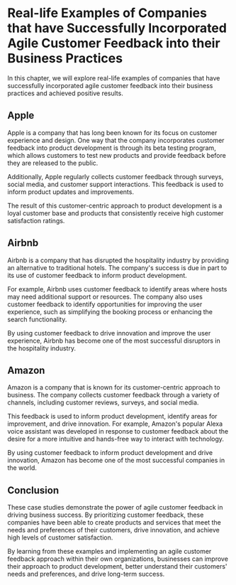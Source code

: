 # Real-life Examples of Companies that have Successfully Incorporated Agile Customer Feedback into their Business Practices

In this chapter, we will explore real-life examples of companies that have successfully incorporated agile customer feedback into their business practices and achieved positive results.

Apple
-----

Apple is a company that has long been known for its focus on customer experience and design. One way that the company incorporates customer feedback into product development is through its beta testing program, which allows customers to test new products and provide feedback before they are released to the public.

Additionally, Apple regularly collects customer feedback through surveys, social media, and customer support interactions. This feedback is used to inform product updates and improvements.

The result of this customer-centric approach to product development is a loyal customer base and products that consistently receive high customer satisfaction ratings.

Airbnb
------

Airbnb is a company that has disrupted the hospitality industry by providing an alternative to traditional hotels. The company's success is due in part to its use of customer feedback to inform product development.

For example, Airbnb uses customer feedback to identify areas where hosts may need additional support or resources. The company also uses customer feedback to identify opportunities for improving the user experience, such as simplifying the booking process or enhancing the search functionality.

By using customer feedback to drive innovation and improve the user experience, Airbnb has become one of the most successful disruptors in the hospitality industry.

Amazon
------

Amazon is a company that is known for its customer-centric approach to business. The company collects customer feedback through a variety of channels, including customer reviews, surveys, and social media.

This feedback is used to inform product development, identify areas for improvement, and drive innovation. For example, Amazon's popular Alexa voice assistant was developed in response to customer feedback about the desire for a more intuitive and hands-free way to interact with technology.

By using customer feedback to inform product development and drive innovation, Amazon has become one of the most successful companies in the world.

Conclusion
----------

These case studies demonstrate the power of agile customer feedback in driving business success. By prioritizing customer feedback, these companies have been able to create products and services that meet the needs and preferences of their customers, drive innovation, and achieve high levels of customer satisfaction.

By learning from these examples and implementing an agile customer feedback approach within their own organizations, businesses can improve their approach to product development, better understand their customers' needs and preferences, and drive long-term success.

